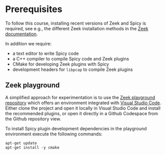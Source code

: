 # Prerequisites

To follow this course, installing recent versions of Zeek and Spicy is
required, see e.g., the different Zeek installation methods in the [Zeek
documentation](https://docs.zeek.org/en/master/install.html).

In addition we require:

- a text editor to write Spicy code
- a C++ compiler to compile Spicy code and Zeek plugins
- CMake for developing Zeek plugins with Spicy
- development headers for `libpcap` to compile Zeek plugins

## Zeek playground

A simplified approach for experimentation is to use the [Zeek playground
repository](https://github.com/bbannier/zeek-playground) which offers an
environment integrated with [Visual Studio
Code](https://code.visualstudio.com). Either clone the project and open it
locally in Visual Studio Code and install the recommended plugins, or open it
directly in a Github Codespace from the Github repository view.

To install Spicy plugin development dependencies in the playground environment
execute the following commands:

```console
apt-get update
apt-get install -y cmake
```
